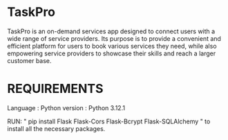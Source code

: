 # TaskPro
TaskPro is an on-demand services app designed to connect users with a wide range of service providers. Its purpose is to provide a convenient and efficient platform for users to book various services they need, while also empowering service providers to showcase their skills and reach a larger customer base.


REQUIREMENTS
============

Language : Python 
version : Python 3.12.1 

RUN: " pip install Flask Flask-Cors Flask-Bcrypt Flask-SQLAlchemy " to install all the necessary packages. 

